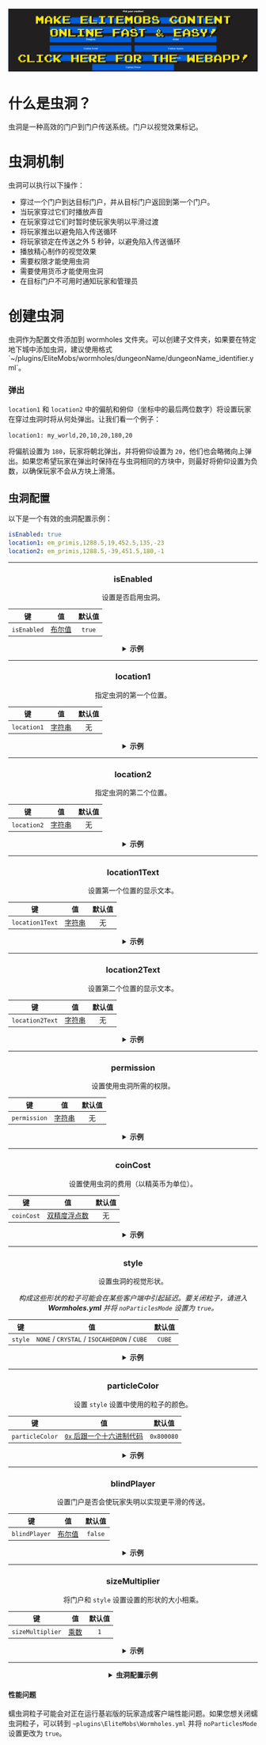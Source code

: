 [![webapp_banner.jpg](../../../img/wiki/webapp_banner.jpg)](https://magmaguy.com/webapp/webapp.html)

# 什么是虫洞？

虫洞是一种高效的门户到门户传送系统。门户以视觉效果标记。

# 虫洞机制

虫洞可以执行以下操作：

*   穿过一个门户到达目标门户，并从目标门户返回到第一个门户。
*   当玩家穿过它们时播放声音
*   在玩家穿过它们时暂时使玩家失明以平滑过渡
*   将玩家推出以避免陷入传送循环
*   将玩家锁定在传送之外 5 秒钟，以避免陷入传送循环
*   播放精心制作的视觉效果
*   需要权限才能使用虫洞
*   需要使用货币才能使用虫洞
*   在目标门户不可用时通知玩家和管理员

# 创建虫洞

虫洞作为配置文件添加到 wormholes 文件夹。可以创建子文件夹，如果要在特定地下城中添加虫洞，建议使用格式 \`~/plugins/EliteMobs/wormholes/dungeonName/dungeonName\_identifier.yml\`。

### 弹出

`location1` 和 `location2` 中的偏航和俯仰（坐标中的最后两位数字）将设置玩家在穿过虫洞时将从何处弹出。让我们看一个例子：

`location1: my_world,20,10,20,180,20`

将偏航设置为 `180`，玩家将朝北弹出，并将俯仰设置为 `20`，他们也会略微向上弹出。如果您希望玩家在弹出时保持在与虫洞相同的方块中，则最好将俯仰设置为负数，以确保玩家不会从方块上滑落。

## 虫洞配置
以下是一个有效的虫洞配置示例：

```yaml
isEnabled: true
location1: em_primis,1288.5,19,452.5,135,-23
location2: em_primis,1288.5,-39,451.5,180,-1
```

***

<div align="center">

### isEnabled

设置是否启用虫洞。

| 键        |       值        | 默认值 |
|-----------|:---------------:|:------:|
| `isEnabled` | [布尔值](#boolean) | `true`  |

<details>

<summary><b>示例</b></summary>

<div align="left">

```yml
isEnabled: true
```

</div>

</details>

***

### location1

指定虫洞的第一个位置。

| 键        |      值        | 默认值 |
|-----------|:---------------:|:------:|
| `location1` | [字符串](#string) |  无   |

<details>

<summary><b>示例</b></summary>

<div align="left">

```yml
location1: world_one,50,100,50,0,0
```

</div>

</details>

***

### location2

指定虫洞的第二个位置。

| 键        |      值        | 默认值 |
|-----------|:---------------:|:------:|
| `location2` | [字符串](#string) |  无   |

<details>

<summary><b>示例</b></summary>

<div align="left">

```yml
location2: world_two,100,33,100,0,0
```

</div>

</details>

***

### location1Text

设置第一个位置的显示文本。

| 键        |      值        | 默认值 |
|-----------|:---------------:|:------:|
| `location1Text` | [字符串](#string) |  无   |

<details>

<summary><b>示例</b></summary>

<div align="left">

```yml
location1Text: 世界一中的酷炫虫洞
```

<div align="center">

![create_wormhole_location1text.jpg](../../../img/wiki/create_wormhole_location1text.jpg)

</div>

</div>

</details>

***

### location2Text

设置第二个位置的显示文本。

| 键        |      值        | 默认值 |
|-----------|:---------------:|:------:|
| `location2Text` | [字符串](#string) |  无   |

<details>

<summary><b>示例</b></summary>

<div align="left">

```yml
location2Text: 世界二中的酷炫虫洞
```

<div align="center">

![create_wormhole_location2text.jpg](../../../img/wiki/create_wormhole_location2text.jpg)

</div>

</div>

</details>

***

### permission

设置使用虫洞所需的权限。

| 键        |      值        | 默认值 |
|-----------|:---------------:|:------:|
| `permission` | [字符串](#string) |  无   |

<details>

<summary><b>示例</b></summary>

<div align="left">

```yml
permission: elitemobs.mypermission
```

</div>

</details>

***

### coinCost

设置使用虫洞的费用（以精英币为单位）。

| 键        |      值        | 默认值 |
|-----------|:---------------:|:------:|
| `coinCost` | [双精度浮点数](#double) |  无   |

<details>

<summary><b>示例</b></summary>

<div align="left">

```yml
coinCost: 2.5
```

</div>

</details>

***

### style

设置虫洞的视觉形状。

*构成这些形状的粒子可能会在某些客户端中引起延迟。要关闭粒子，请进入 **Wormholes.yml** 并将 `noParticlesMode` 设置为 `true`。*

| 键        |      值        | 默认值 |
|-----------|:---------------:|:------:|
| `style` | `NONE` / `CRYSTAL` / `ISOCAHEDRON` / `CUBE` |  `CUBE`   |

<details>

<summary><b>示例</b></summary>

<div align="left">

```yml
style: CRYSTAL
```

<div align="center">

![create_wormhole_style.jpg](../../../img/wiki/create_wormhole_style.jpg)

</div>

</div>

</details>

***

### particleColor

设置 `style` 设置中使用的粒子的颜色。

| 键        |      值        | 默认值 |
|-----------|:---------------:|:------:|
| `particleColor` | [`0x` 后跟一个十六进制代码](https://www.w3schools.com/colors/colors_hexadecimal.asp) |  `0x800080`   |

<details>

<summary><b>示例</b></summary>

<div align="left">

```yml
particleColor: 0x9f5cdd
```

<div align="center">

![create_wormhole_particlecolor.jpg](../../../img/wiki/create_wormhole_particlecolor.jpg)

</div>

</div>

</details>

***

### blindPlayer

设置门户是否会使玩家失明以实现更平滑的传送。

| 键        |      值        | 默认值 |
|-----------|:---------------:|:------:|
| `blindPlayer` | [布尔值](#boolean) | `false` |

<details>

<summary><b>示例</b></summary>

<div align="left">

```yml
blindPlayer: true
```

<div align="center">

![create_wormhole_blind.jpg](../../../img/wiki/create_wormhole_blind.jpg)

</div>

</div>

</details>

***

### sizeMultiplier

将门户和 `style` 设置设置的形状的大小相乘。

| 键        |      值        | 默认值 |
|-----------|:---------------:|:------:|
| `sizeMultiplier` | [乘数](#multiplier) |   `1`   |

<details>

<summary><b>示例</b></summary>

<div align="left">

```yml
sizeMultiplier: 3
```

*请记住，应用大小乘数后，您将必须调整虫洞的 Y 坐标。*

<div align="center">

![create_wormhole_size.jpg](../../../img/wiki/create_wormhole_size.jpg)

</div>

</div>

</details>

</div>

***

<details>

<summary align="center"><b>虫洞配置示例</b></summary>

<div align="left">

在此示例中，我们将制作一个简单的虫洞，将我们从一个世界带到另一个世界。请不要忘记，虫洞也可以只是将玩家传送到同一世界中的不同位置。

```yml
isEnabled: true #我们通过将此值设置为 true 来启用蠕虫
location1: my_world,1.5,11.0,1.5,108.0,5.0 #这是蠕虫洞在 my_world 中出现的位置
location2: my_other_world,766.5,29.0,517.5,-136.0,5.0 #这是蠕虫洞在 my_other_world 中出现的位置
location1Text: "&a前往我的世界" #在虫洞 location1 上方显示漂亮的显示文本
location2Text: "&a前往我的另一个世界" #在虫洞 location2 上方显示漂亮的显示文本
permission: eliteperm.coolplayers #只有具有此权限的玩家才能使用虫洞，包括 location1 和 location2
coinCost: 2 #玩家需要支付 12 个精英币才能使用蠕虫洞
style: CRYSTAL #此蠕虫洞的形状为水晶
particleColor: 0x00ff00 #这将设置蠕虫洞粒子为绿色
blindPlayer: true #虫洞传送将使玩家在短时间内失明，以使过渡不那么刺耳
sizeMultiplier: 1.0 #设置虫洞形状应有多大
```

</div>

</details>

#### 性能问题

蠕虫洞粒子可能会对正在运行基岩版的玩家造成客户端性能问题。如果您想关闭蠕虫洞粒子，可以转到 `~plugins\EliteMobs\Wormholes.yml` 并将 `noParticlesMode` 设置更改为 `true`。
